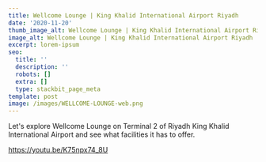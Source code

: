 ```yaml
---
title: Wellcome Lounge | King Khalid International Airport Riyadh
date: '2020-11-20'
thumb_image_alt: Wellcome Lounge | King Khalid International Airport Riyadh
image_alt: Wellcome Lounge | King Khalid International Airport Riyadh
excerpt: lorem-ipsum
seo:
  title: ''
  description: ''
  robots: []
  extra: []
  type: stackbit_page_meta
template: post
image: /images/WELLCOME-LOUNGE-web.png
---
```

Let's explore Wellcome Lounge on Terminal 2 of Riyadh King Khalid International Airport and see what facilities it has to offer.

<https://youtu.be/K75npx74_8U>
